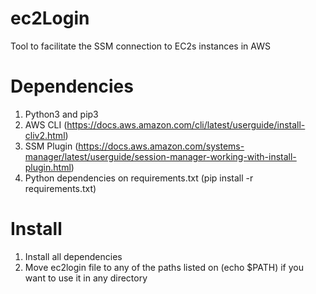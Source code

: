 # ec2Login

Tool to facilitate the SSM connection to EC2s instances in AWS

# Dependencies

1. Python3 and pip3
2. AWS CLI (https://docs.aws.amazon.com/cli/latest/userguide/install-cliv2.html)
3. SSM Plugin (https://docs.aws.amazon.com/systems-manager/latest/userguide/session-manager-working-with-install-plugin.html)
4. Python dependencies on requirements.txt (pip install -r requirements.txt)

# Install

1. Install all dependencies
2. Move ec2login file to any of the paths listed on (echo $PATH) if you want to use it in any directory
